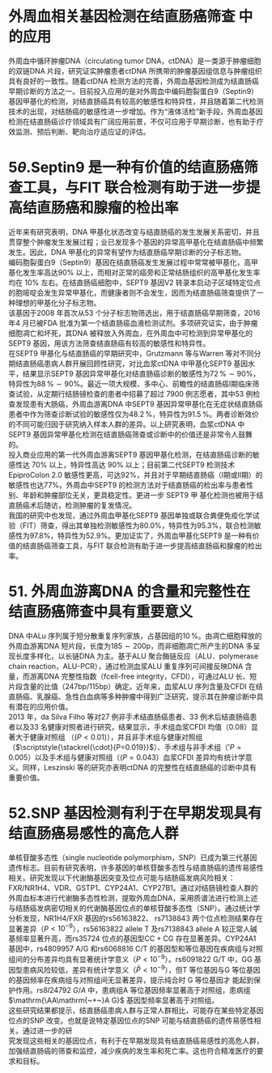 # 外周血相关基因检测在结直肠癌筛查 中的应用  
外周血中循环肿瘤DNA（circulating tumor DNA，ctDNA）是一类源于肿瘤细胞的双链DNA 片段，研究证实肿瘤患者ctDNA 所携带的肿瘤基因组信息与肿瘤组织具有良好的一致性。随着ctDNA 检测方法的完善，外周血基因检测成为结直肠癌早期诊断的方法之一。目前投入应用的是对外周血中编码胞裂蛋白9（Septin9）基因甲基化的检测，对结直肠癌具有较高的敏感性和特异性，并且随着第二代检测技术的出现，对结肠癌的敏感性进一步增加。作为“液体活检”新手段，外周血基因检测在结直肠癌诊疗领域具有广阔应用前景，不仅可应用于早期诊断，也有助于疗效监测、预后判断、靶向治疗适应证的评估。  
# $5\theta.$Septin9 是一种有价值的结直肠癌筛查工具，与FIT 联合检测有助于进一步提高结直肠癌和腺瘤的检出率  
近年来有研究表明，DNA 甲基化状态改变与结直肠癌的发生发展关系密切，并且贯穿整个肿瘤发生发展过程；业已发现多个基因的异常高甲基化在结直肠癌中频繁发生。因此，DNA 甲基化的异常有望作为结直肠癌早期诊断的分子标志物。  
编码胞裂蛋白9（Septin9）基因在结直肠癌发生发展过程中常常被甲基化，高甲基化发生率高达$90\%$ 以上，而相对正常的癌旁和正常结肠组织的高甲基化发生率均在 $10\%$ 左右。在结直肠癌细胞中，SEPT9 基因V2 转录本启动子区域特定位点的胞嘧啶会发生异常甲基化，而健康者则不会发生，因而为结直肠癌筛查提供了一种理想的甲基化分子标志物。  
该基因于2008 年首次从53 个分子标志物筛选出，用于结直肠癌早期筛查，2016 年4 月已被FDA 批准为第一个结直肠癌血液检测试剂。多项研究证实，由于肿瘤细胞凋亡和坏死，其DNA 被释放入外周血，在外周血中可检测到异常甲基化的SEPT9 基因，用该方法筛查结直肠癌有较高的敏感性和特异性。  
在SEPT9 甲基化与结直肠癌的早期研究中，Grutzmann 等与Warren 等对不同分期结直肠癌患病人群开展回顾性研究，对比血浆ctDNA 中甲基化SEPT9 基因水平，结果显示SEPT9 基因异常甲基化对结直肠癌诊断的敏感性为$72\,\%\sim90\%$，特异性为$88\,\%\sim90\%$。最近一项大规模、多中心、前瞻性的结直肠癌Ⅰ期临床筛查试验，从定期行结肠镜检查的患者中招募了超过 7900 例志愿者，其中53 例检查发现患有大肠癌，外周血游离DNA 中SEPT9 基因异常甲基化在无症状结直肠癌患者中作为筛查诊断试验的敏感性仅为$48.2\,\%$，特异性为$91.5\,\%$。两者诊断效价的不同可能归因于研究纳入样本人群的差异。以上研究表明，血浆ctDNA 中SEPT9 基因异常甲基化检测在结直肠癌筛查或诊断中的价值还是非常令人鼓舞的。  
投入商业应用的第一代外周血游离SEPT9 基因甲基化检测，在结直肠癌诊断的敏感性达 $70\%$ 以上，特异性高达 $90\%$ 以上；目前第二代SEPT9 检测技术EpiproColon 2.0 敏感性更高，可达$92\%$，并且对于早期结直肠癌（Ⅰ期或Ⅱ期）的敏感性也达$77\%$。外周血中SEPT9 的检测方法对于结直肠癌的检出率与患者性别、年龄和肿瘤部位无关，更具稳定性。更进一步 SEPT9  甲 基化检测也被用于结直肠癌术后随访，检测肿瘤的复发情况。  
我国的研究中也发现，通过外周血甲基化SEPT9 基因单独或联合粪便免疫化学试验（FIT）筛查，得出其单独检测敏感性为$80.0\%$，特异性为$95.3\%$，联合检测敏感性为$97.8\%$，特异性为$52.9\%$。更加证实了，外周血甲基化SEPT9 是一种有价值的结直肠癌筛查工具，与FIT 联合检测有助于进一步提高结直肠癌和腺瘤的检出率。  
# 51. 外周血游离DNA 的含量和完整性在结直肠癌筛查中具有重要意义  
DNA 中ALu 序列属于短分散重复序列家族，占基因组的$10\,\%$。由凋亡细胞释放的外周血游离DNA 短片段，长度为$185\sim200\mathrm{{p}}$，而非细胞凋亡所产生的DNA 多呈现长度多样化，以长链DNA 为主。基于ALU 聚合酶链反应（ALU．polymerase chain reaction，ALU-PCR），通过检测血浆ALU 重复序列可间接反映DNA 含量，而游离DNA 完整性指数（fcell-free integrity，CFDI），可通过ALU 长、短片段含量的比值（247bp/115bp）确定。近年来，血浆ALU 序列含量及CFDI 在结直肠癌、乳腺癌、急性白血病等多种肿瘤中得到广泛研究，提示其在肿瘤诊断中具有潜在的应用价值。  
2013 年，da Silva Filho 等对27 例非手术结直肠癌患者、33 例术后结直肠癌患者以及33 名健康对照者进行研究，结果显示，手术组血浆CFDI 均值（0.08）显著大于健康对照组 （$\left(P<0.01\right)$），并且非手术组与健康对照组（$\scriptstyle{\stackrel{\cdot}{P=0.019}}$）、手术组与非手术组（$'P{=}0.005$）以及手术组与健康对照组（$\scriptstyle(P=0.043$）血浆CFDI 差异均有统计学意义。同样，Leszinski 等的研究亦表明ctDNA 的完整性在结直肠癌的诊断中具有重要价值。  
# 52.SNP 基因检测有利于在早期发现具有结直肠癌易感性的高危人群  
单核苷酸多态性（single nucleotide polymorphism，SNP）已成为第三代基因遗传标志。目前有研究表明，许多基因的单核苷酸多态性与结直肠癌的遗传易感性相关。研究发现以下代谢酶基因突变及位点可能与结肠癌发病风险相关：FXR/NR1H4、VDR、GSTP1、CYP24A1、CYP27B1。通过对结肠镜检查人群的外周血标本进行代谢酶多态性检测，提取外周血DNA，采用质谱法进行检测上述与结肠癌发病密切相关的代谢酶基因位点的单核苷酸多态性（SNP）。通过统计学分析发现，NR1H4/FXR 基因的rs56163822、 rs7138843 两个位点检测结果存在显著差异（$P$$<10^{-9}$），rs56163822 allele T 及rs7138843 allele A 较正常人碱基频率显著升高，而rs35724 位点的基因型$\mathrm{CC}+\mathrm{CG}$ 存在显著差异。CYP24A1 基因中，rs4809957 A/G 和rs6068816 C/T 的基因型和等位基因在疾病组与对照组间的分布差异均具有显著统计学意义（$P$$<{10}^{-9}$）。rs6091822 G/T 中，GG 基因型患病风险较低，差异有统计学意义（$\mathit{\check{P}}<10^{-9}$），但T 等位基因与G 等位基因的基因频率在疾病组与对照组间无显著差异，提示纯合时 G  等位基因才 能起到保护作用。$r s8I24792\ G/A$ 中，患病组A 等位基因频率显著高于对照组，患病组$\mathrm{\AA\mathrm{~+~}A G}$ 基因型频率显著高于对照组。  
这些研究结果都提示，结直肠癌患病人群与正常人群相比，可能存在某些特定基因位点的SNP 改变。也就是说特定基因位点的SNP 可能与结直肠癌的遗传易感性相关。通过进一步的研  
究发现这些相关的基因位点，有利于在早期发现具有结直肠癌易感性的高危人群，加强结直肠癌的筛查和监控，减少疾病的发生率和死亡率。这也符合精准医疗的要求和目标。  
